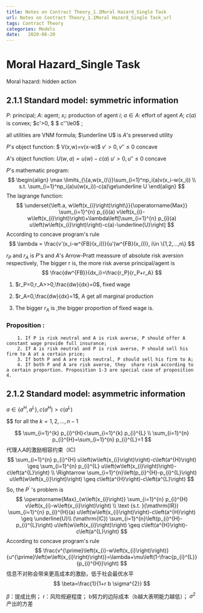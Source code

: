 ```yaml
---
title: Notes on Contract Theory_1.1Moral Hazard_Single Task
url: Notes on Contract Theory_1.1Moral Hazard_Single Task_url
tags: Contract Theory
categories: Models
date:   2020-06-20
---
```


# Moral Hazard_Single Task

Moral hazard: hidden action

## 2.1.1 Standard model: symmetric information

$P$: principal;    $A$: agent;    $x_i$: production of agent $i$;    $a\in A$: effort of agent $A$;    $c(a)$ is convex; $c'>0, $ $ c''\le0$ ;

all utilities are VNM formula;     $\underline U$ is $A$'s preserved utility



$P$'s object function: $ V(x,w)=v(x-w)$                          $v'>0,  v''\le0$  concave

$A$'s object function: $U(w,a) = u(w)-c(a)$                     $u'>0,u''\le0$ concave



 $P$'s mathematic program: 
$$
\begin{align}
\max \limits_{\{a,w(x_i)\}}\sum_{i=1}^np_i(a)v(x_i-w(x_i)) \\
s.t. \sum_{i=1}^np_i(a)u(w(x_i))-c(a)\ge\underline U 
\end{align}
$$
The lagrange function:
$$
\underset{\left.a, w\left(x_{i}\right)\right\}}{\operatorname{Max}} \sum_{i=1}^{n} p_{i}(a) v\left(x_{i}-w\left(x_{i}\right)\right)+\lambda\left[\sum_{i=1}^{n} p_{i}(a) u\left(w\left(x_{i}\right)\right)-c(a)-\underline{U}\right]
$$
According to concave program's rule 
$$
\lambda = \frac{v'(x_i-w^{FB}(x_i))}{u'(w^{FB}(x_i))}, i\in \{1,2,...,n\}
$$


$r_P$ and $r_A$ is  $P$'s and $A$'s Arrow-Pratt meassure of absolute risk aversion respectively, The bigger r is, the more risk averse principal/agent is 
$$
\frac{dw^{FB}}{dx_i}=\frac{r_P}{r_P+r_A}
$$

1. $r_P=0,r_A>>0,\frac{dw}{dx}=0$, fixed wage

2. $r_A=0,\frac{dw}{dx}=1$, A get all marginal production

3. The bigger $r_A$ is ,the bigger proportion of fixed wage is.

   

### Proposition : 

		1. If P is risk neutral and A is risk averse, P should offer A constant wage provide full insurance;
	 	2. If A is risk neutral and P is risk averse, P should sell his firm to A at a certain price;
	    3. If both P and A are risk neutral, P should sell his firm to A;
	    4. If both P and A are risk averse, they  share risk according to a certain proportion. Proposition 1-3 are special case of proposition 4.
## 2.1.2 Standard model: asymmetric information

$a \in\left\{a^{H}, a^{L}\right\}, c\left(a^{H}\right)>c\left(a^{L}\right)$

 $$ for all the $k=1,2, \ldots, n-1$  

$$
\sum_{i=1}^{k} p_{i}^{H}<\sum_{i=1}^{k} p_{i}^{L} \\
\sum_{i=1}^{n} p_{i}^{H}=\sum_{i=1}^{n} p_{i}^{L}=1
$$
代理人A的激励相容约束（IC)
$$
\sum_{i=1}^{n} p_{i}^{H} u\left(w\left(x_{i}\right)\right)-c\left(a^{H}\right) \geq \sum_{i=1}^{n} p_{i}^{L} u\left(w\left(x_{i}\right)\right)-c\left(a^{L}\right)  \\
\Rightarrow \sum_{i=1}^{n}\left(p_{i}^{H}-p_{i}^{L}\right) u\left(w\left(x_{i}\right)\right) \geq c\left(a^{H}\right)-c\left(a^{L}\right)
$$
So, the $P^{\prime}$ 's problem is
$$
\operatorname{Max}_{w\left(x_{i}\right)} \sum_{i=1}^{n} p_{i}^{H} v\left(x_{i}-w\left(x_{i}\right)\right) \\
\text {s.t. }(\mathrm{IR}) \sum_{i=1}^{n} p_{i}^{H}(a) u\left(w\left(x_{i}\right)\right)-c\left(a^{H}\right) \geq \underline{U}\\
(\mathrm{IC}) \sum_{i=1}^{n}\left(p_{i}^{H}-p_{i}^{L}\right) u\left(w\left(x_{i}\right)\right) \geq c\left(a^{H}\right)-c\left(a^{L}\right)
$$
According to concave program's rule
$$
\frac{v^{\prime}\left(x_{i}-w\left(x_{i}\right)\right)}{u^{\prime}\left(w\left(x_{i}\right)\right)}=\lambda+\mu\left(1-\frac{p_{i}^{L}}{p_{i}^{H}}\right)
$$
信息不对称会带来更高成本的激励，低于社会最优水平
$$
\beta=\frac{1}{1+r b \sigma^{2}}
$$


$\beta$：提成比例； r：风险规避程度； b努力的边际成本（b越大表明能力越低）；  $\sigma^2$产出的方差

